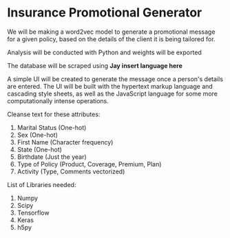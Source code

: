 # Insurance Promotional Generator
We will be making a word2vec model to generate a promotional message for a given policy, based on the details of the client it is being tailored for.

Analysis will be conducted with Python and weights will be exported

The database will be scraped using __Jay insert language here__

A simple UI will be created to generate the message once a person's details are entered. The UI will be built with the hypertext markup language and cascading style sheets, as well as the JavaScript language for some more computationally intense operations.

Cleanse text for these attributes:
1. Marital Status (One-hot)
2. Sex (One-hot)
3. First Name (Character frequency)
4. State (One-hot)
5. Birthdate (Just the year)
6. Type of Policy (Product, Coverage, Premium, Plan)
7. Activity (Type, Comments vectorized)

List of Libraries needed:
1. Numpy
2. Scipy
3. Tensorflow
4. Keras
5. h5py
